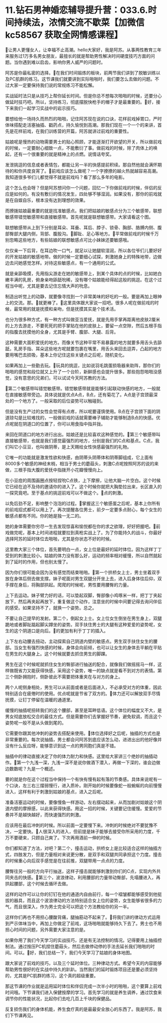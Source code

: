 # 11.钻石男神婚恋辅导提升营：033.6.时间持续法，浓情交流不歇菜【加微信 kc58567 获取全网情感课程】

🎼让男人更懂女人，让幸福不止高潮。hello大家好，我是阿苏。从事两性教育三年来服务过1万多名男女朋友，最擅长的就是帮助男性解决时间硬度技巧方面的问题。当你遇到难以启齿，影响你男人威严的问题时。

阿苏是你最私密的选择。🎼在我们时间锻炼的板块，前两节我们讲到了脱敏训练以及PC肌群的练习。这节课我们就要讲到实际啪啪时，我们要怎么去做的问题。不过大家一定要保持我们说的常规练习不能松懈。

实战延时法只是从技巧上帮你延长时间。但是你总不想每次啪啪的时候，还要分心做延时技巧吧。所以，坚持练习，彻底摆脱快枪手的帽子才是最重要的。🎼好，接下来我们一起学习实战中的岩示技巧。

要想给他一场持久而热烈的啪啪，记住阿苏现在说的口诀，花样前戏掉胃口，严时体味搭配走活塞抽插、戳药点，持久愉悦到高潮。那我们现在一个一个的来讲，首先是花样前戏，在我们训练营的开篇，阿苏就讲过前戏的重要性。

姑娘呢是慢热的动物需要男士的贴心照顾，才能逐渐打开欲望的开关，所以做前戏的时候，一定要耐心细致一点，不能敷衍了事。做前戏的时候，除了肉体上的唤起，还有一个很重要的就是精神上的点燃。说情话夸奖。

发泄挑逗的信息或者表情包，都能让另一半的快感提前积续。那自然他就会满怀期待的和你共度良宵了。🎼前戏应该怎么做呢？一个字撩撩的越火热就越容易高潮。我知道很多爷们儿都觉得不就是前戏吗？看了那么多年的电影。

这个怎么也会呀？但是阿苏想问你一个问题，回忆一下你做前戏的时候，伴侣的反应是如何的。有没有敷衍的情况发生，四处够不够湿润。如果没有，那你的前戏就是在自娱自乐，根本没有达到理想的效果。

而撩拨姑娘最重要的就是找准敏感点。我们把姑娘的敏感点分为三个敏感带，联想敏感带错觉敏感带和直接敏感带。首先呢就是联想敏感带。大家请看这个图。

联想敏感带从上到下分别是耳朵、耳垂、耳后、脖子、锁骨、胸部、胳膊内侧、腹部臀部大腿内侧，背部、腹股沟。🎼脚趾、足心等地方。🎼平常做前戏的时候千万别忽略这些地方，有些姑娘的联想敏感点可比小妹妹还要敏感哦。

仅仅亲一下后背，在耳边吹一口气，就足以让她腿软湿润，所以各位爷们儿要好好的开发姑娘的敏感地带。做的时候一定要细心试探，刺激她身上的特殊地带，边做边去问她感觉怎样。对待这些敏感点，有一个通用的公式。

就是亲舔吸摸，先用指尖游走在她的敏感带上，到某个具体的点的时候，比如她白嫩丰满的乳房，俯身亲吻舔舐吮稀，没有哪个姑娘能经得起这般的挑逗。在这个过程当中呢，尤其是要去记住忘情大声的吮息。

制造出听觉上的动静，就要像寻找到一个非常美味的好吃的一般。要是再加上眼神上的交流。那。🎼就更棒了。🎼这里具体跟大家说一招吧。很多人呢在做前戏的时候，最常用的就是抚摸和亲吻，但是抚摸其实是个技术活。

也分为很多种方式，有一种方式叫做亚当爱抚，就是先用手掌再距离他皮肤2厘米的上方去游走，不要死死的把手掌贴在他的皮肤上，要留一点空隙，然后五根手指的指腹去抚摸他的全身，尤其是手臂、腹部、大腿、后背。

这种需要大面积爱抚的地方。而像关节这种平常不易暴露的地方就要多用舌头去舔舐，乳房手指、耳朵这些地方呢就要包裹在嘴里，用舌头来回去逗弄，凸起的地方要用嘴巴去损吸，基本上你记住这些关键点之后呢，随机变化。

如果再加上一些勤去玩。🎼玩具的挑逗，比如说羽毛跳蛋损吸器来助阵，那你们的啪啪的感觉和段位就又上升了一个台阶，新鲜感也会提升很多。那些抱怨啪啪没感觉，没有意思的兄弟们，可以试试今天阿苏教的方法。

🎼第二个敏感带叫错觉敏感带。错觉敏感带就是能够引起联动快感的地方，一般就在直接敏感带旁边。具体说就是优点A点，B点，还有菊花了。A点是子宫颈最深处的一个地方了。一般采取的后位姿势可以触碰到。

但是没有生产过的女性会觉得有点疼，所以呢要谨慎使用。B点在子宫颈下面的阴道琼勾是比较难找的，一般做前戏的话就需要棒子辅助才能够制造B点的快感。优点呢就在阴道口的位置了，你可以用食指中指并拢。

来回在阴道口的地方进行出出。姑娘还是比较喜欢这种感觉的。🎼第三个敏感带叫直接敏感带，也就是我们感觉最强烈的地方，分别是我们的C点和基点。C点，我们叫它小豆豆，也叫做阴蒂，是上天赐给女性快感最强烈的礼物。

它唯一的功能就是激发性欲和快感，由阴蒂头阴蒂体和阴蒂脚组成，它上面有8000多个敏感的神经末梢，相当于男士的蘑菇头，刺激C点呢按照阿苏的说的来做，三根手指大腹的爱抚中指拨开小花瓣慢慢向上。

在小豆痘的周围画圈点按轻捏吮C点铁，上下摩擦，让他大脑一片空白。这个时候它已经在迫不及待的邀请你的进入了。这个时候你就把大胸垫拉出来，长区直入的一探究竟吧。至于基点的挑逗前戏可以不做这个。🎼点的刺激。

以免后劲不足，影响整个泡泡的过程。🎼掌握这三个敏感蛋之后呢，基本上你所有的前戏招式都可以用上了。再次提醒各位男士，前夕一定要多点耐心，每个女生的敏感点都有不同。你的她是独一无二的。

她的身体需要你穷尽一生去发现惊喜和愉悦都在你的求之欲理，好好把握吧。🎼前戏做完呢，基本上时间进程就要拉到真枪实战上了。为了你能持久的战斗，你最好选择阿苏的延时体位去啪啪，尤其是你状态不好的时候。

这里教大家三个体位，首先要明白一点，女上位是最好的延时体位。因为这样丁丁受到的刺激比较小。姑娘的体力没有那么好，运动的频率相对缓慢，所以自然就起到了延时的作用，但也别太慢了。

因为你们很可能会因为没有感觉而结束啪啪。🎼第一个拱桥女上士，男士坐着双手放在身体后侧去做支撑。妹子呢面对男生双腿分开坐上去，进入后身体往后仰，双手撑在身后，将胸部拱起。爬爬的时候呢，男性要用腰臀的力量。

上下去运动。妹子臂力好的话，可以垫起双脚，臀部像小鸡啄米一样，把丁丁夹起放下，然后再夹起再放下，重复做这个动作，注意坐的时候中间要记得去询问伴侣的感受。如果坚持不了，就换一个姿势。总之。

不要让自己提早的发射。第二个，倒起女上士。女上位女生倒坐在男生身上，双腿跪地或者脚趾踮起脚尖蹲坐的姿势。双手扶住男士的大腿有这种爱爱的姿势呢，女生的这个阴道口是向后。🎼的更加有利于丁丁的插入。

上下左右动腰去扭动，主动探索自己阴道内壁的敏感点。男生双手扶住女生的腰部。当女生有强烈快感的时候，身体会向前倾，也可以让女生的身体去平躺在平贴在男生的大腿身上。这个时候就要去抓住男生的脚踝。

男生在这个时候呢就抓住女生的臀部进行抽送的配合，就像我们做摇摇马一样，这样做既省力又能获得快感，采用这个姿势，唯一的缺点就是看不到对方的表情。第三个侧卧拥抱时，侧卧彼此不需要把体重夹在与对方的身上。

两个人呢侧身相处，男生可以从前面或者是后面进入，不必承受对方的体重，因此特别适合在疲倦时的使用。优点呢就是节省了双方的。🎼体力还可以解放双手尽情抚摸，让钉丁停留在温暖的通道里。

缓慢的抽插呢扭转我们的这个腰部，甚至是耳畔低语。这个体位的幅度又不大，是男女彻底放松交合的最佳方式。但是需要你们去掌握好节奏，避免软调，而且这个姿势呢一般不是从头做到尾的。

它需要你跟其他冲刺的姿势去搭配来使用。🎼体位选择好之后呢，抽插的方式也是非常重要的。每次说抽插，男士都会问阿苏到底应该怎么动，进进出出的他好像并没有什么反应呀，能够意识到这一点的男同胞们真是不错。

抽插中的律动直接决定了你的体力耐力和快感。这里给大家讲三个绝妙的抽插动作。🎼第一个九浅一深，九浅一深不是说你做酒下潜入，再做一下深的，谁会边做边数数呢？九是一个概述。

要的就是你在这个过程当中保持一个有快有慢有起有落的节奏感。具体来说呢有一个口诀，左三右三摆弱慢行，进入质补。刚开始的时候要像蛇一般蜿蜒的向前慢慢进入，这样有利于刺激到姑娘的基点，进入之后呢。

准备活塞运动的时候，要像慢鱼一样游动，左右摆动起来，从而加剧对姑娘这个阴道内壁的摩擦感，以此来获得快感。用这一招的时候，关键要记住缓慢。爱爱的节奏并不是越快越好，而快速强烈的刺激。

应该用在最后冲刺的时候。所以前面一定要慢下来。冲刺的时候绝对不要犹豫不决，一定要快。🎼人很深入的进入，但前提是妹子能够去接受你所采用的力度，千万不要硬来，只顾自己爽了。下次再用酒前一伸的时候。

你们都知道了方法，对吧？第二个，撞击运动，拱桥女上是比较适合这样的抽插方式，四肢发力，但是力量相对来说更分散，是双手和双腿共同承担这个力度。撞击的时候重心向后双手感觉是在往前推，双腿带用一点点的力度。

腰臀往另一般的方向平行抽送，这样子撞击就能够刺激到你们的C点，实现内外共同夹击的快感。🎼第三个，波浪律动，利用腰部的力量带动臀部，先塌腰进入，再拱起腰部，这个时候去循环去做。

这样的动作可以让你的钉钉在他的通道内自由前行，每一个褶皱都能够感受到他挺拔的器具，而且这个波浪律动的方法特别适合女上位的姿势，女生能够省很多的力气，而且很深入，作为男士完全可以把这个方法教给你的另一半。

这样你们再也不用担心腰酸背痛，腿抽筋动不起来了。🎼将我们讲的律动方式运用到严示体味当中，再加上你做足了前戏，这场啪啪就能够持久下去了。男士也不用担心时间的问题，另外需要大家注意的是。

如果你用了我们今天学习的实战技巧，还是有无法控制的情况。记得要用上抽插控制法。通过按压PC机捏住蘑菇头，然后去做停动停的手法去延长我们啪啪的时间。可以。🎼好，我们总结一下，我们今天学习了姑娘的身体地图。

跟大家说了前戏的技巧，以及三个延时体位。三种律动方式。希望今天的内容能够帮助男性很好的在实战中持久的趴趴。当然我们的延时锻炼项目还是要必须坚持的，尤其是PC肌群的练习，这个真的超级重要。

那这节课的作业就是运用延时体位和伴侣完成一次半小时的啪啪，这个要算上前戏时间哦。下节课我们进入保健按摩的学习。首先学习的就是养生调养，通过饮食来调节你的性能状况，比起你们去吃几百上千块的保健品。

反复损伤我们的身体机能，养生食疗真的是最最安全放心的东西了。我是阿苏，我们下节课再见。
